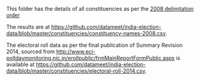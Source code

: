 This folder has the details of all constituencies as per the
[2008 delimitation order](http://eci.nic.in/eci_main/CurrentElections/CONSOLIDATED_ORDER%20_ECI%20.pdf)

The results are at
<https://github.com/datameet/india-election-data/blob/master/constituencies/constituency-names-2008.csv>.

The electoral roll data as per the final publication of Summary Revision 2014, sourced from
<http://www.eci-polldaymonitoring.nic.in/erollpublic/frmMainReportFormPublic.aspx>
is available at
<https://github.com/datameet/india-election-data/blob/master/constituencies/electoral-roll-2014.csv>.
